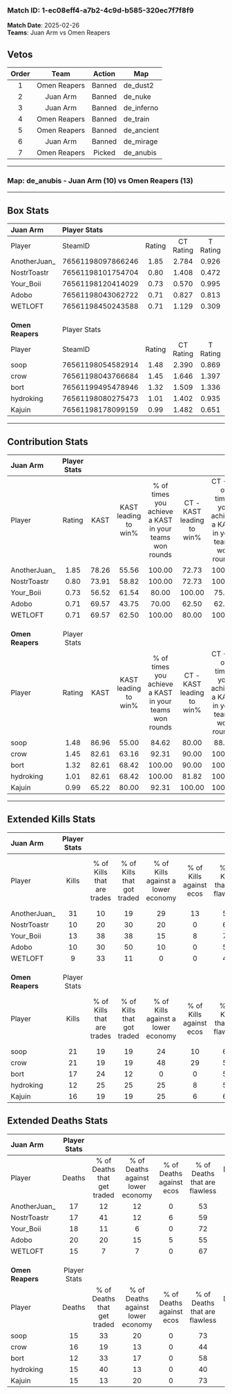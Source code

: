 ### Match ID: 1-ec08eff4-a7b2-4c9d-b585-320ec7f7f8f9  
**Match Date**: 2025-02-26  
**Teams**: Juan Arm vs Omen Reapers  

## Vetos  

| Order | Team | Action | Map |
| :---: | :--: | :----: | --- |
| 1 | Omen Reapers | Banned | de_dust2 |
| 2 | Juan Arm | Banned | de_nuke |
| 3 | Juan Arm | Banned | de_inferno |
| 4 | Omen Reapers | Banned | de_train |
| 5 | Omen Reapers | Banned | de_ancient |
| 6 | Juan Arm | Banned | de_mirage |
| 7 | Omen Reapers | Picked | de_anubis |

---  

### **Map**: de_anubis - Juan Arm (10) vs Omen Reapers (13)  
---  

## Box Stats  

| **Juan Arm**     | Player Stats      |        |           |          |       |       |       |         |        |      |     |
| :- | :- | :-: | :-: | :-: | :-: | :-: | :-: | :-: | :-: | :-: | :-: |
| Player           | SteamID           | Rating | CT Rating | T Rating | KAST  |  ADR  | Kills | Assists | Deaths | K/D  | HS% |
| AnotherJuan_     | 76561198097866246 |  1.85  |   2.784   |  0.926   | 78.26 | 129.7 |  31   |    7    |   17   | 1.82 | 45  |
| NostrToastr      | 76561198101754704 |  0.80  |   1.408   |  0.472   | 73.91 | 57.8  |  10   |    7    |   17   | 0.59 | 60  |
| Your_Boii        | 76561198120414029 |  0.73  |   0.570   |  0.995   | 56.52 | 53.7  |  13   |    2    |   18   | 0.72 | 38  |
| Adobo            | 76561198043062722 |  0.71  |   0.827   |  0.813   | 69.57 | 61.7  |  10   |    7    |   20   | 0.50 | 80  |
| WETLOFT          | 76561198450243588 |  0.71  |   1.129   |  0.309   | 69.57 | 43.9  |   9   |    3    |   15   | 0.60 | 44  |
|                  |                   |        |           |          |       |       |       |         |        |      |     |
|                  |                   |        |           |          |       |       |       |         |        |      |     |
|                  |                   |        |           |          |       |       |       |         |        |      |     |
| **Omen Reapers** | Player Stats      |        |           |          |       |       |       |         |        |      |     |
| Player           | SteamID           | Rating | CT Rating | T Rating | KAST  |  ADR  | Kills | Assists | Deaths | K/D  | HS% |
| soop             | 76561198054582914 |  1.48  |   2.390   |  0.869   | 86.96 | 97.6  |  21   |    7    |   15   | 1.40 | 33  |
| crow             | 76561198043766684 |  1.45  |   1.646   |  1.397   | 82.61 | 101.3 |  21   |    9    |   16   | 1.31 | 42  |
| bort             | 76561199495478946 |  1.32  |   1.509   |  1.336   | 82.61 | 82.7  |  17   |    7    |   12   | 1.42 | 47  |
| hydroking        | 76561198080275473 |  1.01  |   1.402   |  0.935   | 82.61 | 57.0  |  12   |   13    |   15   | 0.80 | 33  |
| Kajuin           | 76561198178099159 |  0.99  |   1.482   |  0.651   | 65.22 | 59.2  |  16   |    3    |   15   | 1.07 | 43  |
---  

## Contribution Stats  

| **Juan Arm**     | Player Stats |       |                      |                                                        |                           |                                                             |                          |                                                            |
| :- | :-: | :-: | :-: | :-: | :-: | :-: | :-: | :-: |
| Player           |    Rating    | KAST  | KAST leading to win% | % of times you achieve a KAST in your teams won rounds | CT - KAST leading to win% | CT - % of times you achieve a KAST in your teams won rounds | T - KAST leading to win% | T - % of times you achieve a KAST in your teams won rounds |
| AnotherJuan_     |     1.85     | 78.26 |        55.56         |                         100.00                         |           72.73           |                           100.00                            |          28.57           |                           100.00                           |
| NostrToastr      |     0.80     | 73.91 |        58.82         |                         100.00                         |           72.73           |                           100.00                            |          33.33           |                           100.00                           |
| Your_Boii        |     0.73     | 56.52 |        61.54         |                         80.00                          |          100.00           |                            75.00                            |          28.57           |                           100.00                           |
| Adobo            |     0.71     | 69.57 |        43.75         |                         70.00                          |           62.50           |                            62.50                            |          25.00           |                           100.00                           |
| WETLOFT          |     0.71     | 69.57 |        62.50         |                         100.00                         |           80.00           |                           100.00                            |          33.33           |                           100.00                           |
|                  |              |       |                      |                                                        |                           |                                                             |                          |                                                            |
|                  |              |       |                      |                                                        |                           |                                                             |                          |                                                            |
|                  |              |       |                      |                                                        |                           |                                                             |                          |                                                            |
| **Omen Reapers** | Player Stats |       |                      |                                                        |                           |                                                             |                          |                                                            |
| Player           |    Rating    | KAST  | KAST leading to win% | % of times you achieve a KAST in your teams won rounds | CT - KAST leading to win% | CT - % of times you achieve a KAST in your teams won rounds | T - KAST leading to win% | T - % of times you achieve a KAST in your teams won rounds |
| soop             |     1.48     | 86.96 |        55.00         |                         84.62                          |           80.00           |                            88.89                            |          30.00           |                           75.00                            |
| crow             |     1.45     | 82.61 |        63.16         |                         92.31                          |           90.00           |                           100.00                            |          33.33           |                           75.00                            |
| bort             |     1.32     | 82.61 |        68.42         |                         100.00                         |           90.00           |                           100.00                            |          44.44           |                           100.00                           |
| hydroking        |     1.01     | 82.61 |        68.42         |                         100.00                         |           81.82           |                           100.00                            |          50.00           |                           100.00                           |
| Kajuin           |     0.99     | 65.22 |        80.00         |                         92.31                          |          100.00           |                           100.00                            |          50.00           |                           75.00                            |
---  

## Extended Kills Stats  

| **Juan Arm**     | Player Stats |                            |                            |                                    |                         |                              |                                 |                                       |                    |           |
| :- | :-: | :-: | :-: | :-: | :-: | :-: | :-: | :-: | :-: | :-: |
| Player           |    Kills     | % of Kills that are trades | % of Kills that got traded | % of Kills against a lower economy | % of Kills against ecos | % of Kills that are flawless | % of Kills that are close duels | % of Kills that are assisted by flash | Pistol Round Kills | AWP Kills |
| AnotherJuan_     |      31      |             10             |             19             |                 29                 |           13            |              55              |                6                |                   0                   |         0          |     1     |
| NostrToastr      |      10      |             20             |             30             |                 20                 |            0            |              60              |               20                |                   0                   |         0          |     0     |
| Your_Boii        |      13      |             38             |             38             |                 15                 |            8            |              77              |                0                |                   0                   |         0          |     0     |
| Adobo            |      10      |             30             |             50             |                 10                 |            0            |              50              |               10                |                   0                   |         0          |     1     |
| WETLOFT          |      9       |             33             |             11             |                 0                  |            0            |              44              |               22                |                  22                   |         0          |     1     |
|                  |              |                            |                            |                                    |                         |                              |                                 |                                       |                    |           |
|                  |              |                            |                            |                                    |                         |                              |                                 |                                       |                    |           |
|                  |              |                            |                            |                                    |                         |                              |                                 |                                       |                    |           |
| **Omen Reapers** | Player Stats |                            |                            |                                    |                         |                              |                                 |                                       |                    |           |
| Player           |    Kills     | % of Kills that are trades | % of Kills that got traded | % of Kills against a lower economy | % of Kills against ecos | % of Kills that are flawless | % of Kills that are close duels | % of Kills that are assisted by flash | Pistol Round Kills | AWP Kills |
| soop             |      21      |             19             |             19             |                 24                 |           10            |              67              |               10                |                   5                   |         0          |     4     |
| crow             |      21      |             19             |             19             |                 48                 |           29            |              57              |               10                |                   0                   |         3          |     1     |
| bort             |      17      |             24             |             12             |                 0                  |            0            |              59              |                6                |                  12                   |         0          |     3     |
| hydroking        |      12      |             25             |             25             |                 25                 |            8            |              58              |                8                |                   0                   |         0          |     0     |
| Kajuin           |      16      |             19             |             19             |                 25                 |            6            |              63              |                0                |                   0                   |         3          |     2     |
## Extended Deaths Stats  

| **Juan Arm**     | Player Stats |                             |                                   |                          |                               |                            |                           |               |
| :- | :-: | :-: | :-: | :-: | :-: | :-: | :-: | :-: |
| Player           |    Deaths    | % of Deaths that get traded | % of Deaths against lower economy | % of Deaths against ecos | % of Deaths that are flawless | % of Deaths that are close | % of Deaths while blinded | Deaths to AWP |
| AnotherJuan_     |      17      |             12              |                12                 |            0             |              53               |             12             |             0             |       1       |
| NostrToastr      |      17      |             41              |                12                 |            6             |              59               |             6              |             0             |       2       |
| Your_Boii        |      18      |             11              |                 6                 |            0             |              72               |             6              |            11             |       0       |
| Adobo            |      20      |             20              |                15                 |            5             |              55               |             5              |             0             |       2       |
| WETLOFT          |      15      |              7              |                 7                 |            0             |              67               |             7              |             7             |       1       |
|                  |              |                             |                                   |                          |                               |                            |                           |               |
|                  |              |                             |                                   |                          |                               |                            |                           |               |
|                  |              |                             |                                   |                          |                               |                            |                           |               |
| **Omen Reapers** | Player Stats |                             |                                   |                          |                               |                            |                           |               |
| Player           |    Deaths    | % of Deaths that get traded | % of Deaths against lower economy | % of Deaths against ecos | % of Deaths that are flawless | % of Deaths that are close | % of Deaths while blinded | Deaths to AWP |
| soop             |      15      |             33              |                20                 |            0             |              73               |             7              |             7             |       0       |
| crow             |      16      |             19              |                13                 |            0             |              44               |             6              |             0             |       0       |
| bort             |      12      |             33              |                17                 |            0             |              58               |             25             |             8             |       0       |
| hydroking        |      15      |             40              |                13                 |            0             |              40               |             13             |             0             |       0       |
| Kajuin           |      15      |             13              |                20                 |            0             |              73               |             0              |             0             |       0       |
